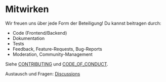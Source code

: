 # Mitwirken

Wir freuen uns über jede Form der Beteiligung! Du kannst beitragen durch:
- Code (Frontend/Backend)
- Dokumentation
- Tests
- Feedback, Feature-Requests, Bug-Reports
- Moderation, Community-Management

Siehe [CONTRIBUTING](../.github/CONTRIBUTING.md) und [CODE_OF_CONDUCT](../CODE_OF_CONDUCT.md).

Austausch und Fragen: [Discussions](https://github.com/Elpablo777/Aufguss-Planer/discussions)
